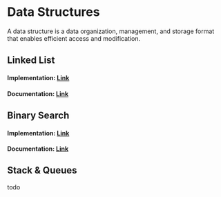 # Data Structures
A data structure is a data organization, management, and storage format that enables efficient access and modification.


## Linked List
#### Implementation: [Link](implementation/LinkedList.js)
#### Documentation: [Link](documentation/LinkedList.md)


## Binary Search
#### Implementation: [Link](src/implementation/BinarySearch.js)
#### Documentation: [Link](src/documentation/BinarySearch.md)


## Stack & Queues
todo
